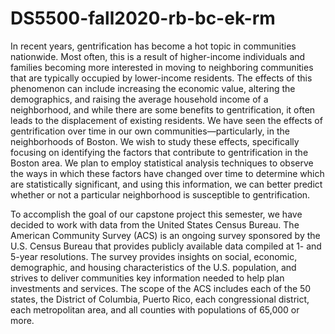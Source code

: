 # DS5500-fall2020-rb-bc-ek-rm

In recent years, gentrification has become a hot topic in communities nationwide. Most often, this is a result of higher-income individuals and families becoming more interested in moving to neighboring communities that are typically occupied by lower-income residents. The effects of this phenomenon can include increasing the economic value, altering the demographics, and raising the average household income of a neighborhood, and while there are some benefits to gentrification, it often leads to the displacement of existing residents. We have seen the effects of gentrification over time in our own communities—particularly, in the neighborhoods of Boston. We wish to study these effects, specifically focusing on identifying the factors that contribute to gentrification in the Boston area. We plan to employ statistical analysis techniques to observe the ways in which these factors have changed over time to determine which are statistically significant, and using this information, we can better predict whether or not a particular neighborhood is susceptible to gentrification.

To accomplish the goal of our capstone project this semester, we have decided to work with data from the United States Census Bureau. The American Community Survey (ACS) is an ongoing survey sponsored by the U.S. Census Bureau that provides publicly available data compiled at 1- and 5-year resolutions. The survey provides insights on social, economic, demographic, and housing characteristics of the U.S. population, and strives to deliver communities key information needed to help plan investments and services. The scope of the ACS includes each of the 50 states, the District of Columbia, Puerto Rico, each congressional district, each metropolitan area, and all counties with populations of 65,000 or more.
